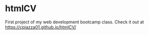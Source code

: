 # htmlCV

First project of my web development bootcamp class. 
Check it out at https://cpiazza01.github.io/htmlCV/
